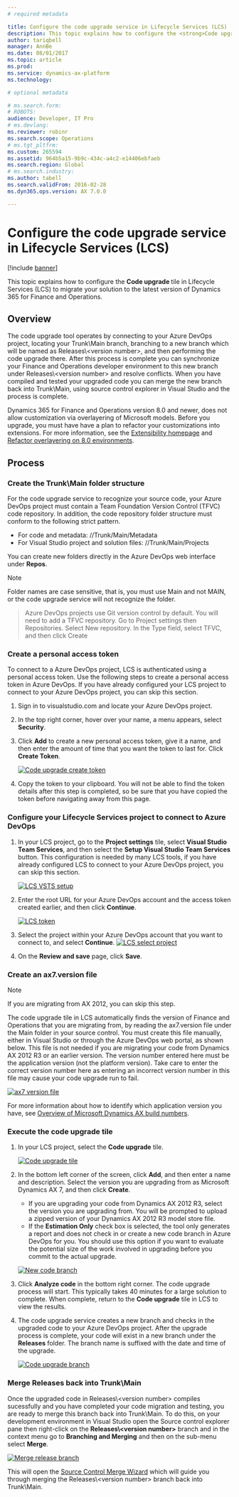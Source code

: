 ```yaml
---
# required metadata

title: Configure the code upgrade service in Lifecycle Services (LCS)
description: This topic explains how to configure the <strong>Code upgrade </strong>tile in Lifecycle Services (LCS) to migrate your solution to the latest version of Finance and Operations.
author: tariqbell
manager: AnnBe
ms.date: 08/01/2017
ms.topic: article
ms.prod: 
ms.service: dynamics-ax-platform
ms.technology: 

# optional metadata

# ms.search.form: 
# ROBOTS: 
audience: Developer, IT Pro
# ms.devlang: 
ms.reviewer: robinr
ms.search.scope: Operations
# ms.tgt_pltfrm: 
ms.custom: 265594
ms.assetid: 964b5a15-9b9c-434c-a4c2-e14406ebfaeb
ms.search.region: Global
# ms.search.industry: 
ms.author: tabell
ms.search.validFrom: 2016-02-28
ms.dyn365.ops.version: AX 7.0.0

---
```


# Configure the code upgrade service in Lifecycle Services (LCS)

[!include [banner](../includes/banner.md)]

This topic explains how to configure the <strong>Code upgrade </strong>tile in Lifecycle Services (LCS) to migrate your solution to the latest version of Dynamics 365 for Finance and Operations.

Overview
--------


The code upgrade tool operates by connecting to your Azure DevOps project, locating your Trunk\\Main branch, branching to a new branch which will be named as Releases\\\<version number\>, and then performing the code upgrade there. After this process is complete you can synchronize your Finance and Operations developer environment to this new branch under Releases\\\<version number\> and resolve conflicts. When you have compiled and tested your upgraded code you can merge the new branch back into Trunk\\Main, using source control explorer in Visual Studio and the process is complete.


Dynamics 365 for Finance and Operations version 8.0 and newer, does not allow customization via overlayering of Microsoft models. Before you upgrade, you must have have a plan to refactor your customizations into extensions. For more information, see the [Extensibility homepage](../extensibility/extensibility-home-page.md) and [Refactor overlayering on 8.0 environments](../extensibility/refactoring-over-layering.md).

## Process
### Create the Trunk\\Main folder structure

For the code upgrade service to recognize your source code, your Azure DevOps project must contain a Team Foundation Version Control (TFVC) code repository. In addition, the code repository folder structure must conform to the following strict pattern. 

 - For code and metadata: /<DevOps project name>/Trunk/Main/Metadata
 - For Visual Studio project and solution files: /<DevOps project name>/Trunk/Main/Projects
 
 You can create new folders directly in the Azure DevOps web interface under **Repos**.
 
 
 > [!NOTE]
 > Folder names are case sensitive, that is, you must use Main and not MAIN, or the code upgrade service will not recognize the folder.
 
 > Azure DevOps projects use Git version control by default. You will need to add a TFVC repository.
 >    Go to Project settings then Repositories.
 >    Select New repository.
 >    In the Type field, select TFVC, and then click Create


### Create a personal access token

To connect to a Azure DevOps project, LCS is authenticated using a personal access token. Use the following steps to create a personal access token in Azure DevOps. If you have already configured your LCS project to connect to your Azure DevOps project, you can skip this section.

1. Sign in to visualstudio.com and locate your Azure DevOps project.
2. In the top right corner, hover over your name, a menu appears, select **Security**.
3. Click **Add** to create a new personal access token, give it a name, and then enter the amount of time that you want the token to last for. Click **Create Token**. 

   [![Code upgrade create token](./media/codeupgrademaketoken.png)](./media/codeupgrademaketoken.png)

4. Copy the token to your clipboard. You will not be able to find the token details after this step is completed, so be sure that you have copied the token before navigating away from this page.

### Configure your Lifecycle Services project to connect to Azure DevOps

1. In your LCS project, go to the **Project settings** tile, select **Visual Studio Team Services**, and then select the **Setup Visual Studio Team Services** button. This configuration is needed by many LCS tools, if you have already configured LCS to connect to your Azure DevOps project, you can skip this section. 


   [![LCS VSTS setup](./media/lcs_vsts_setup.png)](./media/lcs_vsts_setup.png)

2. Enter the root URL for your Azure DevOps account and the access token created earlier, and then click **Continue**.

   [![LCS token](./media/lcstoken.png)](./media/lcstoken.png)

3. Select the project within your Azure DevOps account that you want to connect to, and select **Continue**. 
   [![LCS select project](./media/lcs_selectproject.png)](./media/lcs_selectproject.png)

4. On the **Review and save** page, click **Save**.

### Create an ax7.version file


> [!NOTE]
> If you are migrating from AX 2012, you can skip this step.

The code upgrade tile in LCS automatically finds the version of Finance and Operations that you are migrating from, by reading the ax7.version file under the Main folder in your source control. You must create this file manually, either in Visual Studio or through the Azure DevOps web portal, as shown below. This file is not needed if you are migrating your code from Dynamics AX 2012 R3 or an earlier version. The version number entered here must be the application version (not the platform version). Take care to enter the correct version number here as entering an incorrect version number in this file may cause your code upgrade run to fail.


[![ax7 version file](./media/ax7_versionfile.png)](./media/ax7_versionfile.png) 

For more information about how to identify which application version you have, see [Overview of Microsoft Dynamics AX build numbers](https://blogs.msdn.microsoft.com/axsupport/2012/03/29/overview-of-microsoft-dynamics-ax-build-numbers/).

### Execute the code upgrade tile

1. In your LCS project, select the **Code upgrade** tile. 

   [![Code upgrade tile](./media/codeupgradetile.png)](./media/codeupgradetile.png)

2. In the bottom left corner of the screen, click **Add**, and then enter a name and description. Select the version you are upgrading from as Microsoft Dynamics AX 7, and then click **Create**.
   -   If you are upgrading your code from Dynamics AX 2012 R3, select the version you are upgrading from. You will be prompted to upload a zipped version of your Dynamics AX 2012 R3 model store file.
   -   If the **Estimation Only** check box is selected, the tool only generates a report and does not check in or create a new code branch in Azure DevOps for you. You should use this option if you want to evaluate the potential size of the work involved in upgrading before you commit to the actual upgrade.

   [![New code branch](./media/codeupgrade_new.png)](./media/codeupgrade_new.png)

3. Click **Analyze code** in the bottom right corner. The code upgrade process will start. This typically takes 40 minutes for a large solution to complete. When complete, return to the **Code upgrade** tile in LCS to view the results.
4. The code upgrade service creates a new branch and checks in the upgraded code to your Azure DevOps project. After the upgrade process is complete, your code will exist in a new branch under the **Releases** folder. The branch name is suffixed with the date and time of the upgrade. 

   [![Code upgrade branch](./media/codeupgradebranch-300x192.png)](./media/codeupgradebranch.png)


### Merge Releases back into Trunk\\Main

Once the upgraded code in Releases\\\<version number\> compiles sucessfully and you have completed your code migration and testing, you are ready to merge this branch back into Trunk\\Main. To do this, on your development environment in Visual Studio open the Source control explorer pane then right-click on the **Releases\\\<version number\>** branch and in the context menu go to **Branching and Merging** and then on the sub-menu select **Merge**.

[![Merge release branch](./media/MergeReleasesBranch.PNG)](./media/MergeReleasesBranch.PNG)

This will open the [Source Control Merge Wizard](https://www.visualstudio.com/en-us/docs/tfvc/merge-folders-files#sourcecontrolwizard) which will guide you through merging the Releases\\\<version number\> branch back into Trunk\\Main. 
